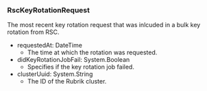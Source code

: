 ### RscKeyRotationRequest
The most recent key rotation request that was inlcuded in a bulk key rotation from RSC.

- requestedAt: DateTime
  - The time at which the rotation was requested.
- didKeyRotationJobFail: System.Boolean
  - Specifies if the key rotation job failed.
- clusterUuid: System.String
  - The ID of the Rubrik cluster.
